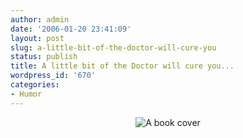 ```yaml
---
author: admin
date: '2006-01-20 23:41:09'
layout: post
slug: a-little-bit-of-the-doctor-will-cure-you
status: publish
title: A little bit of the Doctor will cure you...
wordpress_id: '670'
categories:
- Humor
---
```


<p style="text-align: center"><img src="http://www.arcanology.com/images/thepeopleyoullkill.jpg" alt="A book cover" title="A book cover" /></p>
